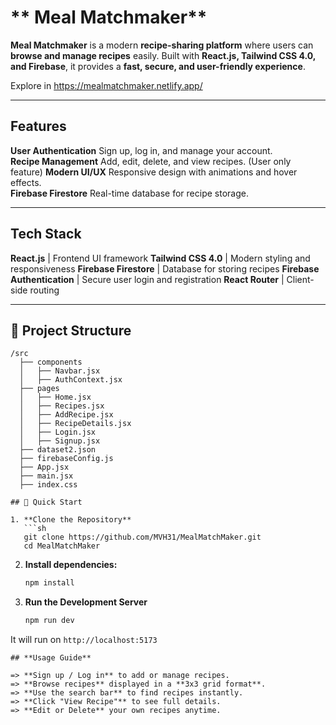 # ** Meal Matchmaker** 

**Meal Matchmaker** is a modern **recipe-sharing platform** where users can **browse and manage recipes** easily. 
Built with **React.js, Tailwind CSS 4.0, and Firebase**, it provides a **fast, secure, and user-friendly experience**.  

Explore in https://mealmatchmaker.netlify.app/

---

## **Features**  

**User Authentication** Sign up, log in, and manage your account.  
**Recipe Management** Add, edit, delete, and view recipes.  (User only feature)
**Modern UI/UX** Responsive design with animations and hover effects.  
**Firebase Firestore** Real-time database for recipe storage.  

---

## **Tech Stack**  

**React.js** | Frontend UI framework 
**Tailwind CSS 4.0** | Modern styling and responsiveness 
**Firebase Firestore** | Database for storing recipes 
**Firebase Authentication** | Secure user login and registration 
**React Router** | Client-side routing 

---

## **📂 Project Structure**  

```
/src  
  ├── components  
  │   ├── Navbar.jsx  
  │   ├── AuthContext.jsx  
  ├── pages  
  │   ├── Home.jsx  
  │   ├── Recipes.jsx  
  │   ├── AddRecipe.jsx  
  │   ├── RecipeDetails.jsx  
  │   ├── Login.jsx  
  │   ├── Signup.jsx  
  ├── dataset2.json  
  ├── firebaseConfig.js
  ├── App.jsx  
  ├── main.jsx  
  ├── index.css  

## 🚀 Quick Start

1. **Clone the Repository**
   ```sh
   git clone https://github.com/MVH31/MealMatchMaker.git
   cd MealMatchMaker
   ```

2. **Install dependencies:**
   ```sh
   npm install
   ```

3. **Run the Development Server**
   ```sh
   npm run dev
   ```

It will run on `http://localhost:5173`

```
## **Usage Guide**  

=> **Sign up / Log in** to add or manage recipes.  
=> **Browse recipes** displayed in a **3x3 grid format**.  
=> **Use the search bar** to find recipes instantly.  
=> **Click "View Recipe"** to see full details.  
=> **Edit or Delete** your own recipes anytime.
